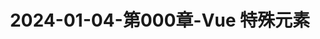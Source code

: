 ---
layout: post
title: 2024-01-04-第000章-Vue 特殊元素
categories: [Vue]
description: 
keywords: Vue 特殊元素.md
mermaid: false
sequence: false
flow: false
mathjax: false
mindmap: false
mindmap2: false
---
